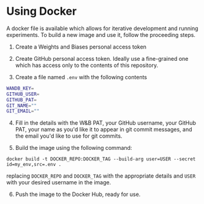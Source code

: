 Using Docker
============

A docker file is available which allows for iterative development and running experiments. To build a new image and use it, follow the proceeding steps.

1. Create a Weights and Biases personal access token

2. Create GitHub personal access token. Ideally use a fine-grained one which has access only to the contents of this repository.

3. Create a file named `.env` with the following contents

```bash
WANDB_KEY=
GITHUB_USER=
GITHUB_PAT=
GIT_NAME=""
GIT_EMAIL=""
```

4. Fill in the details with the W&B PAT, your GitHub username, your GitHub PAT, your name as you'd like it to appear in git commit messages, and the email you'd like to use for git commits.

5. Build the image using the following command:

```
docker build -t DOCKER_REPO:DOCKER_TAG --build-arg user=USER --secret id=my_env,src=.env .
```

replacing `DOCKER_REPO` and `DOCKER_TAG` with the appropriate details and `USER` with your desired username in the image.

6. Push the image to the Docker Hub, ready for use.